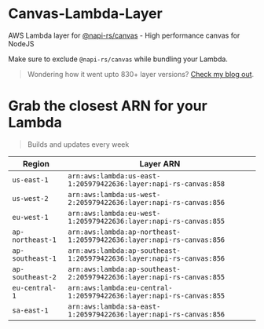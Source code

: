 # Canvas-Lambda-Layer

AWS Lambda layer for [@napi-rs/canvas](https://github.com/Brooooooklyn/canvas) - High performance canvas for NodeJS

Make sure to exclude `@napi-rs/canvas` while bundling your Lambda.

> Wondering how it went upto 830+ layer versions? [Check my blog out](https://learnaws.io/blog/lambda-layer-recursion).

# Grab the closest ARN for your Lambda
> Builds and updates every week

| Region | Layer ARN |
| ------ | --------- |
|`us-east-1`|`arn:aws:lambda:us-east-1:205979422636:layer:napi-rs-canvas:858`|
|`us-west-2`|`arn:aws:lambda:us-west-2:205979422636:layer:napi-rs-canvas:856`|
|`eu-west-1`|`arn:aws:lambda:eu-west-1:205979422636:layer:napi-rs-canvas:855`|
|`ap-northeast-1`|`arn:aws:lambda:ap-northeast-1:205979422636:layer:napi-rs-canvas:856`|
|`ap-southeast-1`|`arn:aws:lambda:ap-southeast-1:205979422636:layer:napi-rs-canvas:856`|
|`ap-southeast-2`|`arn:aws:lambda:ap-southeast-2:205979422636:layer:napi-rs-canvas:855`|
|`eu-central-1`|`arn:aws:lambda:eu-central-1:205979422636:layer:napi-rs-canvas:855`|
|`sa-east-1`|`arn:aws:lambda:sa-east-1:205979422636:layer:napi-rs-canvas:856`|

